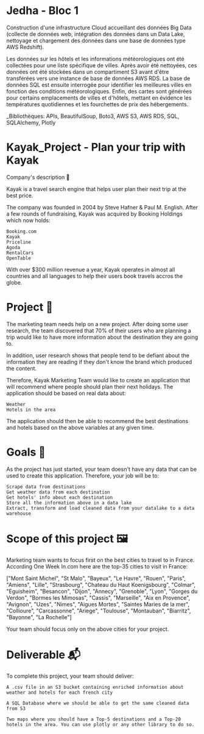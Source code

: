 # Jedha - Bloc 1


Construction d'une infrastructure Cloud accueillant des données Big Data (collecte de données web, intégration des données dans un Data Lake, nettoyage et chargement des données dans une base de données type AWS Redshift).

Les données sur les hôtels et les informations météorologiques ont été collectées pour une liste spécifique de villes. Après avoir été nettoyées, ces données ont été stockées dans un compartiment S3 avant d'être transférées vers une instance de base de données AWS RDS. La base de données SQL est ensuite interrogée pour identifier les meilleures villes en fonction des conditions météorologiques. Enfin, des cartes sont générées pour certains emplacements de villes et d'hôtels, mettant en évidence les températures quotidiennes et les fourchettes de prix des hébergements.

_Bibliothèques: APIs, BeautifulSoup, Boto3, AWS S3, AWS RDS, SQL, SQLAlchemy, Plotly

# Kayak_Project - Plan your trip with Kayak
Company's description 📇

Kayak is a travel search engine that helps user plan their next trip at the best price.

The company was founded in 2004 by Steve Hafner & Paul M. English. After a few rounds of fundraising, Kayak was acquired by Booking Holdings which now holds:

    Booking.com
    Kayak
    Priceline
    Agoda
    RentalCars
    OpenTable

With over $300 million revenue a year, Kayak operates in almost all countries and all languages to help their users book travels accros the globe.

# Project 🚧

The marketing team needs help on a new project. After doing some user research, the team discovered that 70% of their users who are planning a trip would like to have more information about the destination they are going to.

In addition, user research shows that people tend to be defiant about the information they are reading if they don't know the brand which produced the content.

Therefore, Kayak Marketing Team would like to create an application that will recommend where people should plan their next holidays. The application should be based on real data about:

    Weather
    Hotels in the area

The application should then be able to recommend the best destinations and hotels based on the above variables at any given time.

# Goals 🎯

As the project has just started, your team doesn't have any data that can be used to create this application. Therefore, your job will be to:

    Scrape data from destinations
    Get weather data from each destination
    Get hotels' info about each destination
    Store all the information above in a data lake
    Extract, transform and load cleaned data from your datalake to a data warehouse

# Scope of this project 🖼️

Marketing team wants to focus first on the best cities to travel to in France. According One Week In.com here are the top-35 cities to visit in France:

["Mont Saint Michel", "St Malo", "Bayeux", "Le Havre", "Rouen", "Paris", "Amiens", "Lille", "Strasbourg", "Chateau du Haut Koenigsbourg", "Colmar", "Eguisheim", "Besancon", "Dijon", "Annecy", "Grenoble", "Lyon", "Gorges du Verdon", "Bormes les Mimosas", "Cassis", "Marseille", "Aix en Provence", "Avignon", "Uzes", "Nimes", "Aigues Mortes", "Saintes Maries de la mer", "Collioure", "Carcassonne", "Ariege", "Toulouse", "Montauban", "Biarritz", "Bayonne", "La Rochelle"]

Your team should focus only on the above cities for your project.

# Deliverable 📬

To complete this project, your team should deliver:

    A .csv file in an S3 bucket containing enriched information about weather and hotels for each french city

    A SQL Database where we should be able to get the same cleaned data from S3

    Two maps where you should have a Top-5 destinations and a Top-20 hotels in the area. You can use plotly or any other library to do so.
